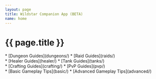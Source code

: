 ```yaml
---
layout: page
title: Wildstar Companion App (BETA)
name: home
---
```


{{ page.title }}
=====

<div class="four-columns">

<div class="column">
  * [Dungeon Guides](dungeons/)
  * [Raid Guides](raids/)
</div>

<div class="column">
  * [Healer Guides](healer/)
  * [Tank Guides](tanks/)
</div>

<div class="column">
  * [Crafting Guides](crafting/)
  * [PvP Guides](pvp/)
</div>

<div class="column">
  * [Basic Gameplay Tips](basic/)
  * [Advanced Gameplay Tips](advanced/)
</div>

</div>
